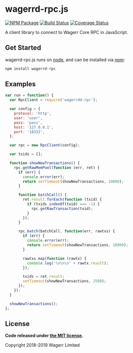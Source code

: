 wagerrd-rpc.js
==============

[![NPM Package](https://img.shields.io/npm/v/wagerrd-rpc.svg?style=flat-square)](https://www.npmjs.org/package/wagerrd-rpc)
[![Build Status](https://img.shields.io/travis/com/wagerr/wagerrd-rpc.svg?branch=master&style=flat-square)](https://travis-ci.com/wagerr/wagerrd-rpc)
[![Coverage Status](https://img.shields.io/coveralls/wagerr/wagerrd-rpc.svg?style=flat-square)](https://coveralls.io/r/wagerr/wagerrd-rpc?branch=master)

A client library to connect to Wagerr Core RPC in JavaScript.

## Get Started

wagerrd-rpc.js runs on [node](http://nodejs.org/), and can be installed via [npm](https://npmjs.org/):

```bash
npm install wagerrd-rpc
```

## Examples

```javascript
var run = function() {
  var RpcClient = require('wagerrdd-rpc');

  var config = {
    protocol: 'http',
    user: 'user',
    pass: 'pass',
    host: '127.0.0.1',
    port: '18332',
  };

  var rpc = new RpcClient(config);

  var txids = [];

  function showNewTransactions() {
    rpc.getRawMemPool(function (err, ret) {
      if (err) {
        console.error(err);
        return setTimeout(showNewTransactions, 10000);
      }

      function batchCall() {
        ret.result.forEach(function (txid) {
          if (txids.indexOf(txid) === -1) {
            rpc.getRawTransaction(txid);
          }
        });
      }

      rpc.batch(batchCall, function(err, rawtxs) {
        if (err) {
          console.error(err);
          return setTimeout(showNewTransactions, 10000);
        }

        rawtxs.map(function (rawtx) {
          console.log('\n\n\n' + rawtx.result);
        });

        txids = ret.result;
        setTimeout(showNewTransactions, 2500);
      });
    });
  }

  showNewTransactions();
};
```

## License

**Code released under [the MIT license](https://github.com/wagerr/wagerrd-rpc/blob/master/LICENSE).**

Copyright 2018-2019 Wagerr Limited
